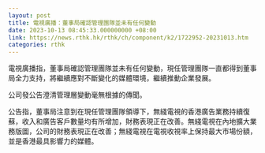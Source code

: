 ```yaml
---
layout: post
title: 電視廣播：董事局確認管理團隊並未有任何變動
date: 2023-10-13 08:45:33.000000000 +08:00
link: https://news.rthk.hk/rthk/ch/component/k2/1722952-20231013.htm
categories: rthk
---
```


電視廣播指，董事局確認管理團隊並未有任何變動，現任管理團隊一直都得到董事局全力支持，將繼續應對不斷變化的媒體環境，繼續推動企業發展。

公司發公告澄清管理層變動毫無根據的傳聞。

公告指，董事局注意到在現任管理團隊領導下，無綫電視的香港廣告業務持續復蘇，收入和廣告客戶數量均有所增加，財務表現正在改善。無綫電視在內地擴大業務版圖，公司的財務表現正在改善；無綫電視在電視收視率上保持最大市場份額，並是香港最具影響力的媒體。

